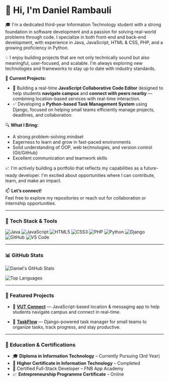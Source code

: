 # 👋 Hi, I'm Daniel Rambauli

🎓 I'm a dedicated third-year Information Technology student with a strong foundation in software development and a passion for solving real-world problems through code. I specialize in both front-end and back-end development, with experience in Java, JavaScript, HTML & CSS, PHP, and a growing proficiency in Python.

💡 I enjoy building projects that are not only technically sound but also meaningful, user-focused, and scalable. I'm always exploring new technologies and frameworks to stay up to date with industry standards.

🚀 **Current Projects:**
- 📍 Building a real-time **JavaScript Collaborative Code Editor** designed to help students **navigate campus** and **connect with peers nearby** — combining location-based services with real-time interaction.
- ✅ Developing a **Python-based Task Management System** using Django, focused on helping small teams efficiently manage projects, deadlines, and collaboration.

🔍 **What I Bring:**
- A strong problem-solving mindset  
- Eagerness to learn and grow in fast-paced environments  
- Solid understanding of OOP, web technologies, and version control (Git/GitHub)  
- Excellent communication and teamwork skills

📈 I'm actively building a portfolio that reflects my capabilities as a future-ready developer. I'm excited about opportunities where I can contribute, learn, and make an impact.

📫 **Let’s connect!**  
Feel free to explore my repositories or reach out for collaboration or internship opportunities.

---

### 🧰 Tech Stack & Tools

![Java](https://img.shields.io/badge/Java-ED8B00?style=for-the-badge&logo=java&logoColor=white)
![JavaScript](https://img.shields.io/badge/JavaScript-F7DF1E?style=for-the-badge&logo=javascript&logoColor=black)
![HTML5](https://img.shields.io/badge/HTML5-E34F26?style=for-the-badge&logo=html5&logoColor=white)
![CSS3](https://img.shields.io/badge/CSS3-1572B6?style=for-the-badge&logo=css3&logoColor=white)
![PHP](https://img.shields.io/badge/PHP-777BB4?style=for-the-badge&logo=php&logoColor=white)
![Python](https://img.shields.io/badge/Python-3776AB?style=for-the-badge&logo=python&logoColor=white)
![Django](https://img.shields.io/badge/Django-092E20?style=for-the-badge&logo=django&logoColor=white)
![GitHub](https://img.shields.io/badge/GitHub-181717?style=for-the-badge&logo=github)
![VS Code](https://img.shields.io/badge/VS_Code-007ACC?style=for-the-badge&logo=visual-studio-code&logoColor=white)

---

### 📊 GitHub Stats

![Daniel's GitHub Stats](https://github-readme-stats.vercel.app/api?username=danielrambauli&show_icons=true&theme=radical)

![Top Languages](https://github-readme-stats.vercel.app/api/top-langs/?username=danielrambauli&layout=compact&theme=radical)

---

### 🌟 Featured Projects

- 🔗 [**VUT Connect**](https://github.com/danielrambauli/vut-connect) — JavaScript-based location & messaging app to help students navigate campus and connect in real-time.

- 🔗 [**TaskFlow**](https://github.com/danielrambauli/taskflow) — Django-powered task manager for small teams to organize tasks, track progress, and stay productive.

---

### 📜 Education & Certifications

- 🎓 **Diploma in Information Technology** – Currently Pursuing (3rd Year)
- 🏅 **Higher Certificate in Information Technology** – Completed
- 💼 Certified Full-Stack Developer – FNB App Academy
- 📈 **Entrepreneurship Programme Certificate** – Online

